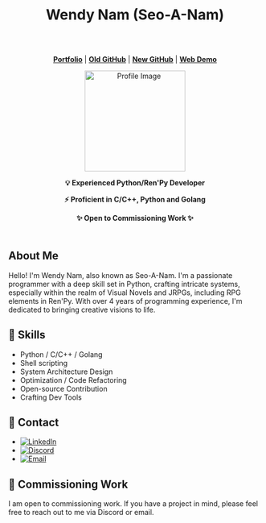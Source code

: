 <h1 align="center">Wendy Nam (Seo-A-Nam)</h1>
<div align="center" style="background-image: url('https://images.pexels.com/photos/1146134/pexels-photo-1146134.jpeg?cs=srgb&dl=pexels-felix-mittermeier-1146134.jpg&fm=jpg'); background-size: cover; padding: 10px; padding-top: 30px">
    <p align="center">
      <a href="https://seo-a-nam.itch.io/"><strong>Portfolio</strong></a> |
      <a href="https://github.com/Seo-A-Nam"><strong>Old GitHub</strong></a> |
      <a href="https://github.com/Wendy-Nam"><strong>New GitHub</strong></a> |
      <a href="https://jbh-eboik.run.goorm.site/"><strong>Web Demo</strong></a>
    </p>
    <p align="center">
      <img src="https://github.com/Wendy-Nam/Wendy-Nam/assets/142412339/e75a8e58-c3a5-4dc6-812a-98aabffdd59d" alt="Profile Image" width="200" height="200">
    </p>
    <div align="center" style="font-weight: bold">
      <p>💡 Experienced Python/Ren'Py Developer</p>
      <p>⚡️ Proficient in C/C++, Python and Golang</p>
      <p>✨ Open to Commissioning Work ✨</p>
    </div>
</div>

## About Me

Hello! I'm Wendy Nam, also known as Seo-A-Nam. I'm a passionate programmer with a deep skill set in Python, crafting intricate systems, especially within the realm of Visual Novels and JRPGs, including RPG elements in Ren'Py. With over 4 years of programming experience, I'm dedicated to bringing creative visions to life.

## 📌 Skills

- Python / C/C++ / Golang
- Shell scripting
- System Architecture Design
- Optimization / Code Refactoring
- Open-source Contribution
- Crafting Dev Tools

## 🚀 Contact

- [![LinkedIn](https://img.shields.io/badge/LinkedIn-Connect-blue)](https://www.linkedin.com/in/%EC%84%9C%EC%95%84-%EB%82%A8-024962228/?locale=en_US)
- [![Discord](https://img.shields.io/badge/Discord-SAN%230799-blue?logo=discord&logoColor=white)](https://discordapp.com/users/SAN#0799)
- [![Email](https://img.shields.io/badge/Email-Contact-red?logo=mail.ru&logoColor=white)](mailto:42.4.senam@gmail.com)

## 💬 Commissioning Work

I am open to commissioning work. If you have a project in mind, please feel free to reach out to me via Discord or email.
